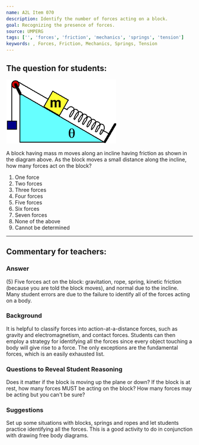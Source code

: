 ```yaml
---
name: A2L Item 070
description: Identify the number of forces acting on a block.
goal: Recognizing the presence of forces.
source: UMPERG
tags: ['', 'forces', 'friction', 'mechanics', 'springs', 'tension']
keywords: , Forces, Friction, Mechanics, Springs, Tension
---
```


## The question for students:

![Item070_fig1.gif](../images/Item070_fig1.gif)

A block having mass m moves along an incline having friction as shown in
the diagram above. As the block moves a small distance along the
incline, how many forces act on the block?

1. One force
2. Two forces
3. Three forces
4. Four forces
5. Five forces
6. Six forces
7. Seven forces
8. None of the above
9. Cannot be determined


<hr/>

## Commentary for teachers:

### Answer

(5) Five forces act on the block: gravitation, rope, spring, kinetic
friction (because you are told the block moves), and normal due to the
incline. Many student errors are due to the failure to identify all of
the forces acting on a body.

### Background

It is helpful to classify forces into action-at-a-distance forces, such
as gravity and electromagnetism, and contact forces. Students can then
employ a strategy for identifying all the forces since every object
touching a body will give rise to a force. The only exceptions are the
fundamental forces, which is an easily exhausted list.

### Questions to Reveal Student Reasoning

Does it matter if the block is moving up the plane or down? If the block
is at rest, how many forces MUST be acting on the block? How many forces
may be acting but you can't be sure?

### Suggestions

Set up some situations with blocks, springs and ropes and let students
practice identifying all the forces. This is a good activity to do in
conjunction with drawing free body diagrams.
